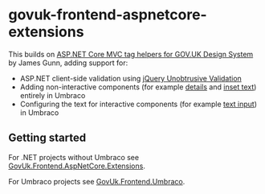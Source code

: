# govuk-frontend-aspnetcore-extensions

This builds on [ASP.NET Core MVC tag helpers for GOV.UK Design System](https://github.com/gunndabad/govuk-frontend-aspnetcore) by James Gunn, adding support for:

- ASP.NET client-side validation using [jQuery Unobtrusive Validation](https://github.com/aspnet/jquery-validation-unobtrusive)
- Adding non-interactive components (for example [details](https://design-system.service.gov.uk/components/details/) and [inset text](https://design-system.service.gov.uk/components/inset-text/)) entirely in Umbraco
- Configuring the text for interactive components (for example [text input](https://design-system.service.gov.uk/components/text-input/)) in Umbraco

## Getting started

For .NET projects without Umbraco see [GovUk.Frontend.AspNetCore.Extensions](GovUk.Frontend.AspNetCore.Extensions/README.md).

For Umbraco projects see [GovUk.Frontend.Umbraco](GovUk.Frontend.Umbraco/README.md).
